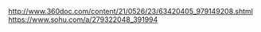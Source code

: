 http://www.360doc.com/content/21/0526/23/63420405_979149208.shtml
https://www.sohu.com/a/279322048_391994

